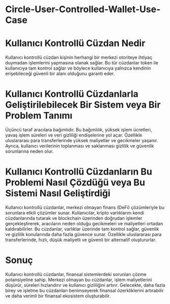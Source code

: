# Circle-User-Controlled-Wallet-Use-Case


# Kullanıcı Kontrollü Cüzdan Nedir #

 Kullanıcı kontrollü cüzdan kişinin herhangi bir merkezi otoriteye ihtiyaç duymadan işlemlerini yapmasına olanak sağlar. Bu tür cüzdanlar token ile kullanıcıya tam kontrol sağlar ve böylece kullanıcıya yalnızca kendinin erişebileceği güvenli bir alanı olduğunu garanti eder.

# Kullanıcı Kontrollü Cüzdanlarla Geliştirilebilecek Bir Sistem veya Bir Problem Tanımı #

 Üçüncü taraf aracılara bağımlıdır. Bu bağımlılık, yüksek işlem ücretleri, yavaş işlem süreleri ve veri gizliliği endişelerine yol açar. Özellikle uluslararası para transferlerinde yüksek maliyetler ve gecikmeler yaşanır. Ayrıca, kullanıcı verilerinin toplanması ve saklanması gizlilik ve güvenlik sorunlarına neden olur.

# Kullanıcı Kontrollü Cüzdanların Bu Problemi Nasıl Çözdüğü veya Bu Sistemi Nasıl Geliştirdiği

 Kullanıcı kontrollü cüzdanlar, merkezi olmayan finans (DeFi) çözümleriyle bu sorunlara etkili çözümler sunar. Kullanıcılar, kripto varlıklarını kendi cüzdanlarında tutarak ve blockchain üzerinden doğrudan işlemler gerçekleştirerek, aracıların neden olduğu gecikmeleri ve maliyetleri ortadan kaldırabilirler. Bu cüzdanlar, varlıklar üzerinde tam kontrol sağlar, güvenlik ve gizlilik konularında daha fazla güvence sunar. Özellikle uluslararası para transferlerinde, hızlı, düşük maliyetli ve güvenli bir alternatif oluştururlar.

# Sonuç #

 Kullanıcı kontrollü cüzdanlar, finansal sistemlerdeki sorunları çözme potansiyeline sahip. Merkezi olmayan bu cüzdanlar, işlem maliyetlerini düşürür, süreleri hızlandırır ve kullanıcı gizliliğini artırır. Gelecekte, daha fazla birey ve işletme bu cüzdanları benimseyerek finansal özerkliklerini artırabilir ve daha verimli bir finansal ekosistem oluşturabilir.
